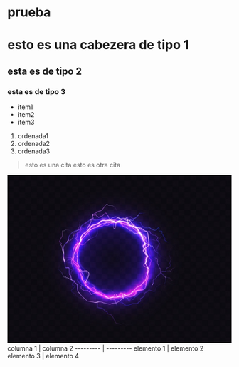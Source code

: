 # prueba
# esto es una cabezera de tipo 1
## esta es de tipo 2
### esta es de tipo 3

* item1
* item2
* item3

1. ordenada1
2. ordenada2
3. ordenada3 
> esto es una cita
> esto es otra cita
> 
![logotipo](/logotipo/circulo-brillante-iluminacion-purpura-aislado-sobre-fondo-oscuro_1441-2396.png)
columna 1 | columna 2
--------- | ---------
elemento 1 | elemento 2
elemento 3 | elemento 4
